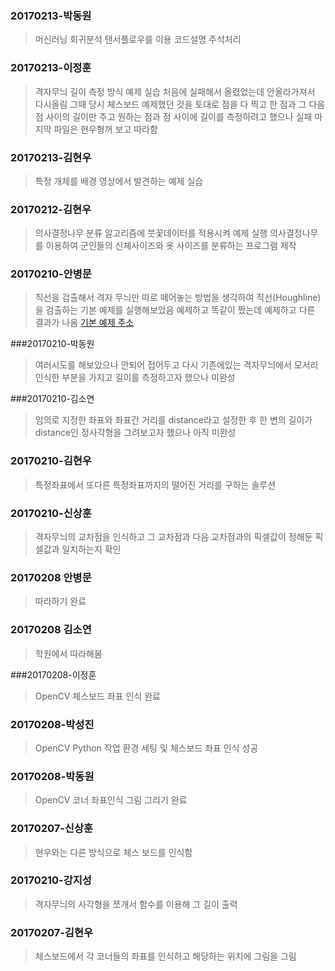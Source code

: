 ﻿
### 20170213-박동원
>머신러닝 회귀분석 탠서플로우를 이용 코드설명 주석처리 

### 20170213-이정훈
>격자무늬 길이 측정 방식 예제 실습
처음에 실패해서 올렸었는데 안올라가져서 다시올림
그때 당시 체스보드 예제했던 것을 토대로 점을 다 찍고 한 점과 그 다음 점 사이의 길이만 주고 원하는 점과 점 사이에 길이를 측정하려고 했으나 실패
마지막 파일은 현우형꺼 보고 따라함

### 20170213-김현우
>특정 개체를 배경 영상에서 발견하는 예제 실습

### 20170212-김현우
>의사결정나무 분류 알고리즘에 붓꽃데이터를 적용시켜 예제 실행
>의사결정나무를 이용하여 군인들의 신체사이즈와 옷 사이즈를 분류하는 프로그램 제작

### 20170210-안병문
> 직선을 검출해서 격자 무늬만 따로 떼어놓는 방법을 생각하여 직선(Houghline)을 검출하는 기본 예제를 실행해보았음
예제하고 똑같이 짰는데 예제하고 다른 결과가 나옴
[기본 예제 주소](http://docs.opencv.org/2.4/modules/imgproc/doc/feature_detection.html)

###20170210-박동원
>여러시도를 해보았으나 안되어 접어두고 다시 기존에있는 격자무늬에서 모서리 인식한 부분을 가지고 길이를 측정하고자 했으나 
 미완성 

###20170210-김소연
>임의로 지정한 좌표와 좌표간 거리를 distance라고 설정한 후 한 변의 길이가 distance인 정사각형을 그려보고자
 했으나 아직 미완성

### 20170210-김현우
>특정좌표에서 또다른 특정좌표까지의 떨어진 거리를 구하는 솔루션

### 20170210-신상훈
>격자무늬의 교차점을 인식하고 그 교차점과 다음 교차점과의 픽셀값이 정해둔 픽셀값과 일치하는지 확인

### 20170208 안병문
> 따라하기 완료

### 20170208 김소연
>학원에서 따라해봄

###20170208-이정훈
>OpenCV 체스보드 좌표 인식 완료

### 20170208-박성진
>OpenCV Python 작업 환경 세팅 및 체스보드 좌표 인식 성공

### 20170208-박동원
>OpenCV 코너 좌표인식 그림 그리기 완료 

### 20170207-신상훈
>현우와는 다른 방식으로 체스 보드를 인식함

### 20170210-강지성
>격자무늬의 사각형을 쪼개서 함수를 이용해 그 길이 출력

### 20170207-김현우
>체스보드에서 각 코너들의 좌표를 인식하고 해당하는 위치에 그림을 그림
